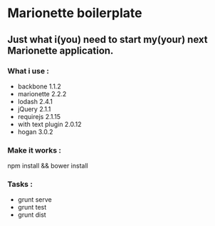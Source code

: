 # Marionette boilerplate

## Just what i(you) need to start my(your) next Marionette application.

### What i use :

+ backbone 1.1.2
+ marionette 2.2.2
+ lodash 2.4.1
+ jQuery 2.1.1
+ requirejs 2.1.15
+ with text plugin 2.0.12
+ hogan 3.0.2

### Make it works :

npm install && bower install

### Tasks :

+ grunt serve
+ grunt test
+ grunt dist